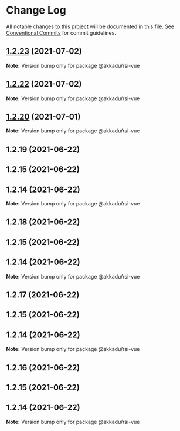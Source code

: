 # Change Log

All notable changes to this project will be documented in this file.
See [Conventional Commits](https://conventionalcommits.org) for commit guidelines.

## [1.2.23](https://github.com/Akkadu/rsi-api-widgets/compare/@akkadu/rsi-vue@1.2.22...@akkadu/rsi-vue@1.2.23) (2021-07-02)

**Note:** Version bump only for package @akkadu/rsi-vue





## [1.2.22](https://github.com/Akkadu/rsi-api-widgets/compare/@akkadu/rsi-vue@1.2.20...@akkadu/rsi-vue@1.2.22) (2021-07-02)

**Note:** Version bump only for package @akkadu/rsi-vue





## [1.2.20](https://github.com/Akkadu/rsi-api-widgets/compare/@akkadu/rsi-vue@1.2.19...@akkadu/rsi-vue@1.2.20) (2021-07-01)

**Note:** Version bump only for package @akkadu/rsi-vue





## 1.2.19 (2021-06-22)



## 1.2.15 (2021-06-22)



## 1.2.14 (2021-06-22)

**Note:** Version bump only for package @akkadu/rsi-vue





## 1.2.18 (2021-06-22)



## 1.2.15 (2021-06-22)



## 1.2.14 (2021-06-22)

**Note:** Version bump only for package @akkadu/rsi-vue





## 1.2.17 (2021-06-22)



## 1.2.15 (2021-06-22)



## 1.2.14 (2021-06-22)

**Note:** Version bump only for package @akkadu/rsi-vue





## 1.2.16 (2021-06-22)



## 1.2.15 (2021-06-22)



## 1.2.14 (2021-06-22)

**Note:** Version bump only for package @akkadu/rsi-vue
